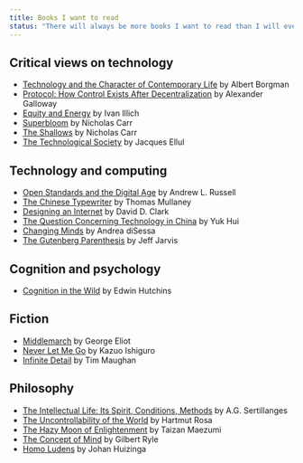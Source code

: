 ```yaml
---
title: Books I want to read
status: "There will always be more books I want to read than I will ever have time to read. Such is life."
---
```


## Critical views on technology

- [Technology and the Character of Contemporary
  Life](https://bookshop.org/a/106240/9780226066295) by Albert Borgman
- [Protocol: How Control Exists After Decentralization](https://bookshop.org/a/106240/9780262572330) by Alexander Galloway
- [Equity and Energy](https://archive.org/details/energyequity00illi) by Ivan Illich
- [Superbloom](https://bookshop.org/a/106240/9781324064619) by Nicholas Carr
- [The Shallows](https://bookshop.org/a/106240/9780393357820) by Nicholas Carr
- [The Technological Society](https://bookshop.org/a/106240/9780394703909) by Jacques Ellul

## Technology and computing

- [Open Standards and the Digital Age](https://www.cambridge.org/core/books/open-standards-and-the-digital-age/3605A03EC74D80F2D30FE233C7BCBF35)
  by Andrew L. Russell
- [The Chinese Typewriter](https://bookshop.org/a/106240/9780262536103) by Thomas Mullaney
- [Designing an Internet](https://bookshop.org/a/106240/9780262547703) by David D. Clark
- [The Question Concerning Technology in China](https://bookshop.org/a/106240/9780995455009) by Yuk Hui
- [Changing Minds](https://bookshop.org/a/106240/9780262541329) by Andrea diSessa
- [The Gutenberg Parenthesis](https://bookshop.org/a/106240/9798765115862) by Jeff Jarvis

## Cognition and psychology

- [Cognition in the Wild](https://bookshop.org/a/106240/9780262581462) by Edwin Hutchins

## Fiction

- [Middlemarch](https://www.gutenberg.org/ebooks/145) by George Eliot
- [Never Let Me Go](https://bookshop.org/a/106240/9781400078776) by Kazuo Ishiguro
- [Infinite Detail](https://bookshop.org/a/106240/9780374175412) by Tim Maughan

## Philosophy

- [The Intellectual Life: Its Spirit, Conditions, Methods](https://bookshop.org/a/106240/9780813206462) by A.G. Sertillanges
- [The Uncontrollability of the World](https://bookshop.org/a/106240/9781509543168) by Hartmut Rosa
- [The Hazy Moon of Enlightenment](https://bookshop.org/a/106240/9780861718665) by Taizan Maezumi
- [The Concept of Mind](https://bookshop.org/a/106240/9780226732961) by Gilbert Ryle
- [Homo Ludens](https://bookshop.org/a/106240/9781621389996) by Johan Huizinga
